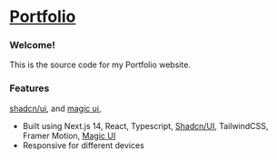 # [Portfolio](https://winston-trinh.github.io/index.html)

### Welcome!
This is the source code for my Portfolio website.

### Features
[shadcn/ui](https://ui.shadcn.com/), and [magic ui](https://magicui.design/),
- Built using Next.js 14, React, Typescript, [Shadcn/UI](https://ui.shadcn.com/), TailwindCSS, Framer Motion, [Magic UI](https://magicui.design/)
- Responsive for different devices